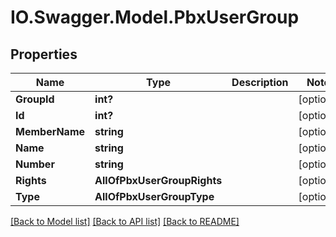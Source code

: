 # IO.Swagger.Model.PbxUserGroup
## Properties

Name | Type | Description | Notes
------------ | ------------- | ------------- | -------------
**GroupId** | **int?** |  | [optional] 
**Id** | **int?** |  | [optional] 
**MemberName** | **string** |  | [optional] 
**Name** | **string** |  | [optional] 
**Number** | **string** |  | [optional] 
**Rights** | **AllOfPbxUserGroupRights** |  | [optional] 
**Type** | **AllOfPbxUserGroupType** |  | [optional] 

[[Back to Model list]](../README.md#documentation-for-models) [[Back to API list]](../README.md#documentation-for-api-endpoints) [[Back to README]](../README.md)

